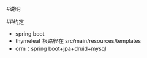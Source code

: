 #说明


##约定
- spring boot
- thymeleaf 根路径在 src/main/resources/templates
- orm：spring boot+jpa+druid+mysql

